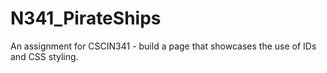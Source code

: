# N341_PirateShips
An assignment for CSCIN341 - build a page that showcases the use of IDs and CSS styling.
